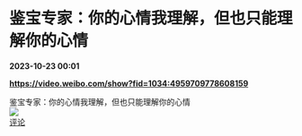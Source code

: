 # 鉴宝专家：你的心情我理解，但也只能理解你的心情

**2023-10-23 00:01**

**https://video.weibo.com/show?fid=1034:4959709778608159**

鉴宝专家：你的心情我理解，但也只能理解你的心情  
![](https://img3.chouti.com/CHOUTI_20231023/990FADF3E9BB49DCB6BCB8AC998CD0AC_W321H321.jpeg)  
[评论](https://m.chouti.com/link/40372565)